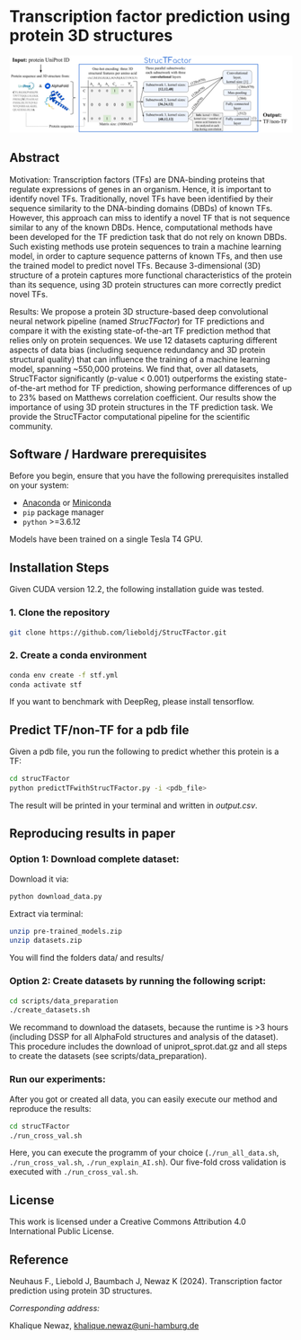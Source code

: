 # Transcription factor prediction using protein 3D structures
![Image](StrucTFactorOverview.png)

## Abstract
Motivation: Transcription factors (TFs) are DNA-binding proteins that regulate expressions of genes in an organism. Hence, it is important to identify novel TFs. Traditionally, novel TFs have been identified by their sequence similarity to the DNA-binding domains (DBDs) of known TFs. However, this approach can miss to identify a novel TF that is not sequence similar to any of the known DBDs. Hence, computational methods have been developed for the TF prediction task that do not rely on known DBDs. Such existing methods use protein sequences to train a machine learning model, in order to capture sequence patterns of known TFs, and then use the trained model to predict novel TFs. Because 3-dimensional (3D) structure of a protein captures more functional characteristics of the protein than its sequence, using 3D protein structures can more correctly predict novel TFs.

Results: We propose a protein 3D structure-based deep convolutional neural network pipeline (named _StrucTFactor_) for TF predictions and compare it with the existing state-of-the-art TF prediction method that relies only on protein sequences. We use 12 datasets capturing different aspects of data bias (including sequence redundancy and 3D protein structural quality) that can influence the training of a machine learning model, spanning ~550,000 proteins. We find that, over all datasets, StrucTFactor significantly (_p_-value < 0.001) outperforms the existing state-of-the-art method for TF prediction, showing performance differences of up to 23% based on Matthews correlation coefficient. Our results show the importance of using 3D protein structures in the TF prediction task. We provide the StrucTFactor computational pipeline for the scientific community.

## Software / Hardware prerequisites
Before you begin, ensure that you have the following prerequisites installed on your system:
- [Anaconda](https://www.anaconda.com/products/distribution) or [Miniconda](https://docs.conda.io/en/latest/miniconda.html)
- `pip` package manager
- `python` >=3.6.12

Models have been trained on a single Tesla T4 GPU.

## Installation Steps
Given CUDA version 12.2, the following installation guide was tested.

### 1. Clone the repository
```bash
git clone https://github.com/lieboldj/StrucTFactor.git
```

### 2. Create a conda environment
```bash
conda env create -f stf.yml
conda activate stf
```
If you want to benchmark with DeepReg, please install tensorflow.

## Predict TF/non-TF for a pdb file
Given a pdb file, you run the following to predict whether this protein is a TF: 
```bash
cd strucTFactor
python predictTFwithStrucTFactor.py -i <pdb_file>
```
The result will be printed in your terminal and written in _output.csv_.

## Reproducing results in paper
### Option 1: Download complete dataset:
Download it via:
```bash
python download_data.py
```

Extract via terminal:
```bash
unzip pre-trained_models.zip
unzip datasets.zip
```
You will find the folders data/ and results/

### Option 2: Create datasets by running the following script:
```bash
cd scripts/data_preparation
./create_datasets.sh
```
We recommand to download the datasets, because the runtime is >3 hours (including DSSP for all AlphaFold structures and analysis of the dataset).
This procedure includes the download of uniprot_sprot.dat.gz and all steps to create the datasets (see scripts/data_preparation).

### Run our experiments:
After you got or created all data, you can easily execute our method and reproduce the results:
```bash
cd strucTFactor
./run_cross_val.sh
```
Here, you can execute the programm of your choice (```./run_all_data.sh```, ```./run_cross_val.sh```, ```./run_explain_AI.sh```). Our five-fold cross validation is executed with ```./run_cross_val.sh```. 

## License
This work is licensed under a Creative Commons Attribution 4.0 International Public License.

## Reference
Neuhaus F., Liebold J, Baumbach J, Newaz K (2024). Transcription factor prediction using protein 3D structures.


*Corresponding address:*

Khalique Newaz, khalique.newaz@uni-hamburg.de
